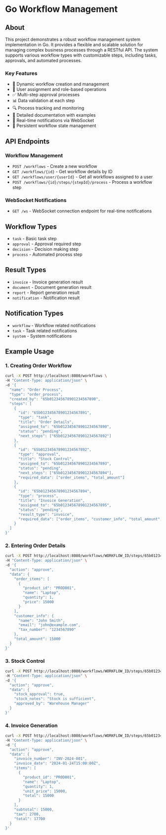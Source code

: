 # Go Workflow Management

## About

This project demonstrates a robust workflow management system implementation in Go. It provides a flexible and scalable solution for managing complex business processes through a RESTful API. The system supports various workflow types with customizable steps, including tasks, approvals, and automated processes.

### Key Features
- 🔄 Dynamic workflow creation and management
- 👥 User assignment and role-based operations
- ✅ Multi-step approval processes
- 📊 Data validation at each step
- 🔍 Process tracking and monitoring
- 📝 Detailed documentation with examples
- 🔔 Real-time notifications via WebSocket
- 💾 Persistent workflow state management

## API Endpoints

### Workflow Management
- `POST /workflows` - Create a new workflow
- `GET /workflows/{id}` - Get workflow details by ID
- `GET /workflows/user/{userId}` - Get all workflows assigned to a user
- `POST /workflows/{id}/steps/{stepId}/process` - Process a workflow step

### WebSocket Notifications
- `GET /ws` - WebSocket connection endpoint for real-time notifications

## Workflow Types
- `task` - Basic task step
- `approval` - Approval required step
- `decision` - Decision making step
- `process` - Automated process step

## Result Types
- `invoice` - Invoice generation result
- `document` - Document generation result
- `report` - Report generation result
- `notification` - Notification result

## Notification Types
- `workflow` - Workflow related notifications
- `task` - Task related notifications
- `system` - System notifications

## Example Usage

### 1. Creating Order Workflow

```bash
curl -X POST http://localhost:8080/workflows \
-H "Content-Type: application/json" \
-d '{
  "name": "Order Process",
  "type": "order_process",
  "created_by": "65b012345678901234567890",
  "steps": [
    {
      "id": "65b012345678901234567891",
      "type": "task",
      "title": "Order Details",
      "assigned_to": "65b012345678901234567890",
      "status": "pending",
      "next_steps": ["65b012345678901234567892"]
    },
    {
      "id": "65b012345678901234567892",
      "type": "approval",
      "title": "Stock Control",
      "assigned_to": "65b012345678901234567893",
      "status": "pending",
      "next_steps": ["65b012345678901234567894"],
      "required_data": ["order_items", "total_amount"]
    },
    {
      "id": "65b012345678901234567894",
      "type": "process",
      "title": "Invoice Generation",
      "assigned_to": "65b012345678901234567895",
      "status": "pending",
      "result_type": "invoice",
      "required_data": ["order_items", "customer_info", "total_amount", "stock_approval"]
    }
  ]
}'
```

### 2. Entering Order Details

```bash
curl -X POST http://localhost:8080/workflows/WORKFLOW_ID/steps/65b012345678901234567891/process \
-H "Content-Type: application/json" \
-d '{
  "action": "approve",
  "data": {
    "order_items": [
      {
        "product_id": "PROD001",
        "name": "Laptop",
        "quantity": 1,
        "price": 15000
      }
    ],
    "customer_info": {
      "name": "John Smith",
      "email": "john@example.com",
      "tax_number": "1234567890"
    },
    "total_amount": 15000
  }
}'
```

### 3. Stock Control

```bash
curl -X POST http://localhost:8080/workflows/WORKFLOW_ID/steps/65b012345678901234567892/process \
-H "Content-Type: application/json" \
-d '{
  "action": "approve",
  "data": {
    "stock_approval": true,
    "stock_notes": "Stock is sufficient",
    "approved_by": "Warehouse Manager"
  }
}'
```

### 4. Invoice Generation

```bash
curl -X POST http://localhost:8080/workflows/WORKFLOW_ID/steps/65b012345678901234567894/process \
-H "Content-Type: application/json" \
-d '{
  "action": "approve",
  "data": {
    "invoice_number": "INV-2024-001",
    "invoice_date": "2024-01-24T15:00:00Z",
    "items": [
      {
        "product_id": "PROD001",
        "name": "Laptop",
        "quantity": 1,
        "unit_price": 15000,
        "total": 15000
      }
    ],
    "subtotal": 15000,
    "tax": 2700,
    "total": 17700
  }
}'
```
